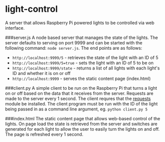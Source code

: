 # light-control
A server that allows Raspberry Pi powered lights to be controlled via web interface.

###server.js
A node based server that manages the state of the lights. The server defaults to serving on port 9999 and can be started with the following command: `node server.js`. The end points are as follows:
- `http://localhost:9999/5` - retrieves the state of the light with an ID of 5
- `http://localhost:9999/5=true` - sets the light with an ID of 5 to be on
- `http://localhost:9999/state` - returns a list of all lights with each light's ID and whether it is on or off
- `http://localhost:9999` - serves the static content page (index.html)


###client.py
A simple client to be run on the Raspberry Pi that turns a light on or off based on the data that it receives from the server. Requests are made to the server every 1 second. The client requres that the [requests](http://docs.python-requests.org/en/master/) module be installed. The client program must be run with the ID of the light being passed in as a command line argument, eg. `python client.py 5`


###index.html
The static content page that allows web-based control of the lights. On page load the state is retrieved from the server and switches are generated for each light to allow the user to easily turn the lights on and off. The page is refreshed every 1 second.
